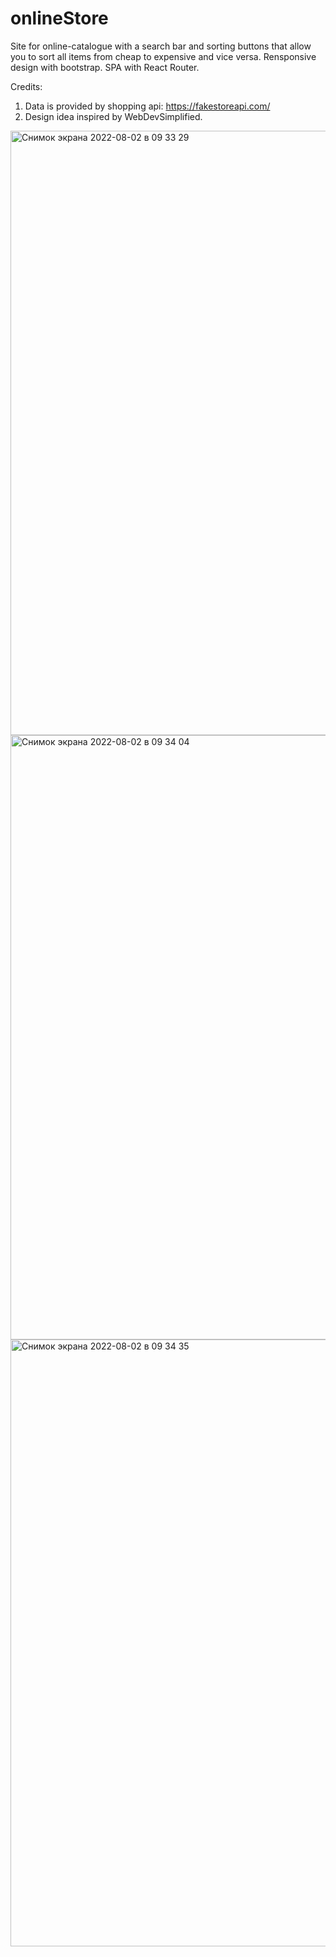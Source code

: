 # onlineStore
Site for online-catalogue with a search bar and sorting buttons that allow you to sort all items from cheap to expensive and vice versa.
Rensponsive design with bootstrap.
SPA with React Router.

Credits: 
1. Data is provided by shopping api: https://fakestoreapi.com/
2. Design idea inspired by WebDevSimplified.

<img width="967" alt="Снимок экрана 2022-08-02 в 09 33 29" src="https://user-images.githubusercontent.com/70521755/182279288-f1d80b6c-3b01-4ade-8200-2b0bca66d51f.png">
<img width="967" alt="Снимок экрана 2022-08-02 в 09 34 04" src="https://user-images.githubusercontent.com/70521755/182279339-a0e209f9-51dd-4f9c-9322-837eedc5fe96.png">
<img width="971" alt="Снимок экрана 2022-08-02 в 09 34 35" src="https://user-images.githubusercontent.com/70521755/182279405-81e7f4ff-466d-478b-9ef2-5d9017aecc0e.png">
